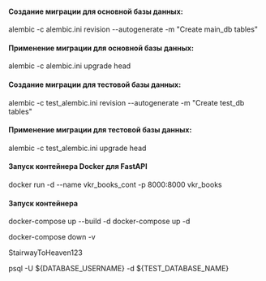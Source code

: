 #### Создание миграции для основной базы данных:

alembic -c alembic.ini revision --autogenerate -m "Create main_db tables"


#### Применение миграции для основной базы данных:

alembic -c alembic.ini upgrade head


#### Создание миграции для тестовой базы данных:

alembic -c test_alembic.ini revision --autogenerate -m "Create test_db tables"


#### Применение миграции для тестовой базы данных:

alembic -c test_alembic.ini upgrade head

#### Запуск контейнера Docker для FastAPI

docker run -d --name vkr_books_cont -p 8000:8000 vkr_books

#### Запуск контейнера

docker-compose up --build -d
docker-compose up -d

docker-compose down -v

StairwayToHeaven123


psql -U ${DATABASE_USERNAME} -d ${TEST_DATABASE_NAME}